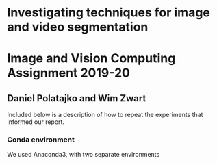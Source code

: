 # Investigating techniques for image and video segmentation

# Image and Vision Computing Assignment 2019-20

## Daniel Polatajko and Wim Zwart

Included below is a description of how to repeat the experiments that informed our report.

### Conda environment

We used Anaconda3, with two separate environments

